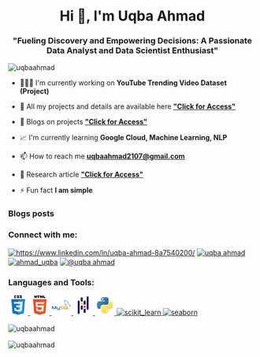 <h1 align="center">Hi 👋, I'm Uqba Ahmad</h1>
<h3 align="center">"Fueling Discovery and Empowering Decisions: A Passionate Data Analyst and Data Scientist Enthusiast"</h3>

<p align="left"> <img src="https://komarev.com/ghpvc/?username=uqbaahmad&label=Profile%20views&color=0e75b6&style=flat" alt="uqbaahmad" /> </p>

- 👩🏻‍💻 I'm currently working on **YouTube Trending Video Dataset (Project)**

- 📝 All my projects and details are available here **["Click for Access"](https://sites.google.com/view/uqbaprotfolio/home)**

- 📝 Blogs on projects **["Click for Access"](https://medium.com/@uqba2199)**

- 📈 I'm currently learning **Google Cloud, Machine Learning, NLP**

- 📫 How to reach me **uqbaahmad2107@gmail.com**

- 📝 Research article **["Click for Access"](https://www.researchgate.net/profile/Uqba-Ahmad)**
  
- ⚡ Fun fact **I am simple**

### Blogs posts
<!-- BLOG-POST-LIST:START -->
<!-- BLOG-POST-LIST:END -->

<h3 align="left">Connect with me:</h3>
<p align="left">
<a href="https://linkedin.com/in/https://www.linkedin.com/in/uqba-ahmad-8a7540200/" target="blank"><img align="center" src="https://raw.githubusercontent.com/rahuldkjain/github-profile-readme-generator/master/src/images/icons/Social/linked-in-alt.svg" alt="https://www.linkedin.com/in/uqba-ahmad-8a7540200/" height="30" width="40" /></a>
<a href="https://kaggle.com/uqba ahmad" target="blank"><img align="center" src="https://raw.githubusercontent.com/rahuldkjain/github-profile-readme-generator/master/src/images/icons/Social/kaggle.svg" alt="uqba ahmad" height="30" width="40" /></a>
<a href="https://instagram.com/ahmad_uqba" target="blank"><img align="center" src="https://raw.githubusercontent.com/rahuldkjain/github-profile-readme-generator/master/src/images/icons/Social/instagram.svg" alt="ahmad_uqba" height="30" width="40" /></a>
<a href="https://medium.com/@uqba ahmad" target="blank"><img align="center" src="https://raw.githubusercontent.com/rahuldkjain/github-profile-readme-generator/master/src/images/icons/Social/medium.svg" alt="@uqba ahmad" height="30" width="40" /></a>
</p>

<h3 align="left">Languages and Tools:</h3>
<p align="left"> <a href="https://www.w3schools.com/css/" target="_blank" rel="noreferrer"> <img src="https://raw.githubusercontent.com/devicons/devicon/master/icons/css3/css3-original-wordmark.svg" alt="css3" width="40" height="40"/> </a> <a href="https://www.w3.org/html/" target="_blank" rel="noreferrer"> <img src="https://raw.githubusercontent.com/devicons/devicon/master/icons/html5/html5-original-wordmark.svg" alt="html5" width="40" height="40"/> </a> <a href="https://www.mysql.com/" target="_blank" rel="noreferrer"> <img src="https://raw.githubusercontent.com/devicons/devicon/master/icons/mysql/mysql-original-wordmark.svg" alt="mysql" width="40" height="40"/> </a> <a href="https://pandas.pydata.org/" target="_blank" rel="noreferrer"> <img src="https://raw.githubusercontent.com/devicons/devicon/2ae2a900d2f041da66e950e4d48052658d850630/icons/pandas/pandas-original.svg" alt="pandas" width="40" height="40"/> </a> <a href="https://www.python.org" target="_blank" rel="noreferrer"> <img src="https://raw.githubusercontent.com/devicons/devicon/master/icons/python/python-original.svg" alt="python" width="40" height="40"/> </a> <a href="https://scikit-learn.org/" target="_blank" rel="noreferrer"> <img src="https://upload.wikimedia.org/wikipedia/commons/0/05/Scikit_learn_logo_small.svg" alt="scikit_learn" width="40" height="40"/> </a> <a href="https://seaborn.pydata.org/" target="_blank" rel="noreferrer"> <img src="https://seaborn.pydata.org/_images/logo-mark-lightbg.svg" alt="seaborn" width="40" height="40"/> </a> </p>

<p><img align="center" src="https://github-readme-stats.vercel.app/api/top-langs?username=uqbaahmad&show_icons=true&locale=en&layout=compact" alt="uqbaahmad" /></p>

<p><img align="center" src="https://github-readme-streak-stats.herokuapp.com/?user=uqbaahmad&" alt="uqbaahmad" /></p>
